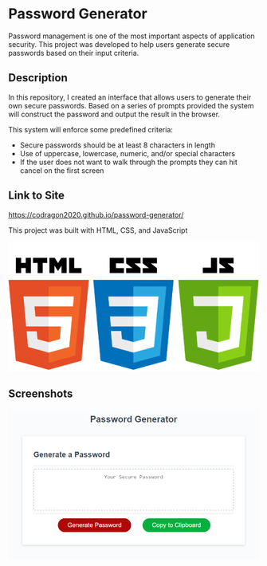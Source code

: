 # Password Generator

Password management is one of the most important aspects of application security. This project was developed to help users generate secure passwords based on their input criteria.

## Description

In this repository, I created an interface that allows users to generate their own secure passwords. Based on a series of prompts provided the system will construct the password and output the result in the browser.

This system will enforce some predefined criteria:
- Secure passwords should be at least 8 characters in length
- Use of uppercase, lowercase, numeric, and/or special characters
- If the user does not want to walk through the prompts they can hit cancel on the first screen

## Link to Site

https://codragon2020.github.io/password-generator/

This project was built with HTML, CSS, and JavaScript

![tech stack](./images/html-css-js.png)

## Screenshots

![pwd-generator](./images/pwd-generator.png)